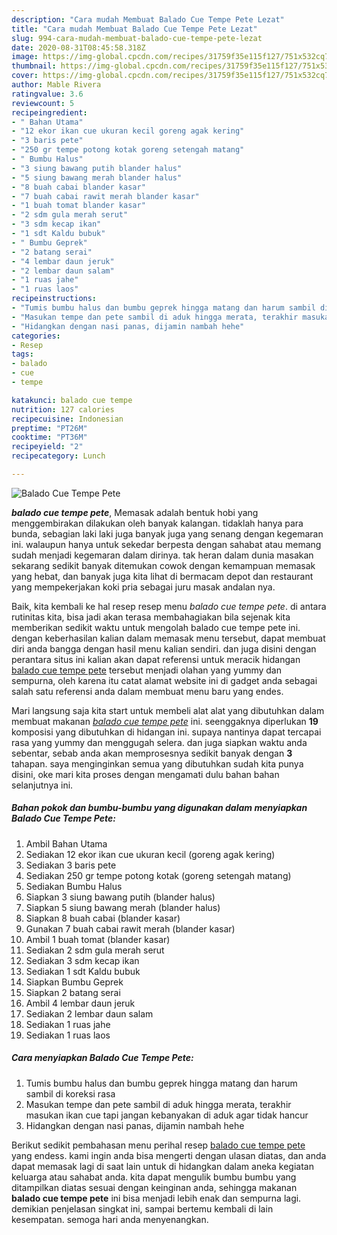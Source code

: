 ```yaml
---
description: "Cara mudah Membuat Balado Cue Tempe Pete Lezat"
title: "Cara mudah Membuat Balado Cue Tempe Pete Lezat"
slug: 994-cara-mudah-membuat-balado-cue-tempe-pete-lezat
date: 2020-08-31T08:45:58.318Z
image: https://img-global.cpcdn.com/recipes/31759f35e115f127/751x532cq70/balado-cue-tempe-pete-foto-resep-utama.jpg
thumbnail: https://img-global.cpcdn.com/recipes/31759f35e115f127/751x532cq70/balado-cue-tempe-pete-foto-resep-utama.jpg
cover: https://img-global.cpcdn.com/recipes/31759f35e115f127/751x532cq70/balado-cue-tempe-pete-foto-resep-utama.jpg
author: Mable Rivera
ratingvalue: 3.6
reviewcount: 5
recipeingredient:
- " Bahan Utama"
- "12 ekor ikan cue ukuran kecil goreng agak kering"
- "3 baris pete"
- "250 gr tempe potong kotak goreng setengah matang"
- " Bumbu Halus"
- "3 siung bawang putih blander halus"
- "5 siung bawang merah blander halus"
- "8 buah cabai blander kasar"
- "7 buah cabai rawit merah blander kasar"
- "1 buah tomat blander kasar"
- "2 sdm gula merah serut"
- "3 sdm kecap ikan"
- "1 sdt Kaldu bubuk"
- " Bumbu Geprek"
- "2 batang serai"
- "4 lembar daun jeruk"
- "2 lembar daun salam"
- "1 ruas jahe"
- "1 ruas laos"
recipeinstructions:
- "Tumis bumbu halus dan bumbu geprek hingga matang dan harum sambil di koreksi rasa"
- "Masukan tempe dan pete sambil di aduk hingga merata, terakhir masukan ikan cue tapi jangan kebanyakan di aduk agar tidak hancur"
- "Hidangkan dengan nasi panas, dijamin nambah hehe"
categories:
- Resep
tags:
- balado
- cue
- tempe

katakunci: balado cue tempe 
nutrition: 127 calories
recipecuisine: Indonesian
preptime: "PT26M"
cooktime: "PT36M"
recipeyield: "2"
recipecategory: Lunch

---
```



![Balado Cue Tempe Pete](https://img-global.cpcdn.com/recipes/31759f35e115f127/751x532cq70/balado-cue-tempe-pete-foto-resep-utama.jpg)

<b><i>balado cue tempe pete</i></b>, Memasak adalah bentuk hobi yang menggembirakan dilakukan oleh banyak kalangan. tidaklah hanya para bunda, sebagian laki laki juga banyak juga yang senang dengan kegemaran ini. walaupun hanya untuk sekedar berpesta dengan sahabat atau memang sudah menjadi kegemaran dalam dirinya. tak heran dalam dunia masakan sekarang sedikit banyak ditemukan cowok dengan kemampuan memasak yang hebat, dan banyak juga kita lihat di bermacam depot dan restaurant yang mempekerjakan koki pria sebagai juru masak andalan nya.



Baik, kita kembali ke hal resep resep menu <i>balado cue tempe pete</i>. di antara rutinitas kita, bisa jadi akan terasa membahagiakan bila sejenak kita memberikan sedikit waktu untuk mengolah balado cue tempe pete ini. dengan keberhasilan kalian dalam memasak menu tersebut, dapat membuat diri anda bangga dengan hasil menu kalian sendiri. dan juga disini dengan perantara situs ini kalian akan dapat referensi untuk meracik hidangan <u>balado cue tempe pete</u> tersebut menjadi olahan yang yummy dan sempurna, oleh karena itu catat alamat website ini di gadget anda sebagai salah satu referensi anda dalam membuat menu baru yang endes.


Mari langsung saja kita start untuk membeli alat alat yang dibutuhkan dalam membuat makanan <u><i>balado cue tempe pete</i></u> ini. seenggaknya diperlukan <b>19</b> komposisi yang dibutuhkan di hidangan ini. supaya nantinya dapat tercapai rasa yang yummy dan menggugah selera. dan juga siapkan waktu anda sebentar, sebab anda akan memprosesnya sedikit banyak dengan <b>3</b> tahapan. saya menginginkan semua yang dibutuhkan sudah kita punya disini, oke mari kita proses dengan mengamati dulu bahan bahan selanjutnya ini.

<!--inarticleads1-->

##### Bahan pokok dan bumbu-bumbu yang digunakan dalam menyiapkan Balado Cue Tempe Pete:

1. Ambil  Bahan Utama
1. Sediakan 12 ekor ikan cue ukuran kecil (goreng agak kering)
1. Sediakan 3 baris pete
1. Sediakan 250 gr tempe potong kotak (goreng setengah matang)
1. Sediakan  Bumbu Halus
1. Siapkan 3 siung bawang putih (blander halus)
1. Siapkan 5 siung bawang merah (blander halus)
1. Siapkan 8 buah cabai (blander kasar)
1. Gunakan 7 buah cabai rawit merah (blander kasar)
1. Ambil 1 buah tomat (blander kasar)
1. Sediakan 2 sdm gula merah serut
1. Sediakan 3 sdm kecap ikan
1. Sediakan 1 sdt Kaldu bubuk
1. Siapkan  Bumbu Geprek
1. Siapkan 2 batang serai
1. Ambil 4 lembar daun jeruk
1. Sediakan 2 lembar daun salam
1. Sediakan 1 ruas jahe
1. Sediakan 1 ruas laos




<!--inarticleads2-->

##### Cara menyiapkan Balado Cue Tempe Pete:

1. Tumis bumbu halus dan bumbu geprek hingga matang dan harum sambil di koreksi rasa
1. Masukan tempe dan pete sambil di aduk hingga merata, terakhir masukan ikan cue tapi jangan kebanyakan di aduk agar tidak hancur
1. Hidangkan dengan nasi panas, dijamin nambah hehe




Berikut sedikit pembahasan menu perihal resep <u>balado cue tempe pete</u> yang endess. kami ingin anda bisa mengerti dengan ulasan diatas, dan anda dapat memasak lagi di saat lain untuk di hidangkan dalam aneka kegiatan keluarga atau sahabat anda. kita dapat mengulik bumbu bumbu yang ditampilkan diatas sesuai dengan keinginan anda, sehingga makanan <b>balado cue tempe pete</b> ini bisa menjadi lebih enak dan sempurna lagi. demikian penjelasan singkat ini, sampai bertemu kembali di lain kesempatan. semoga hari anda menyenangkan.
